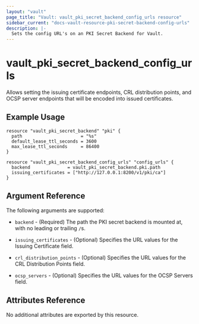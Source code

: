 ```yaml
---
layout: "vault"
page_title: "Vault: vault_pki_secret_backend_config_urls resource"
sidebar_current: "docs-vault-resource-pki-secret-backend-config-urls"
description: |-
  Sets the config URL's on an PKI Secret Backend for Vault.
---
```


# vault\_pki\_secret\_backend\_config\_urls

Allows setting the issuing certificate endpoints, CRL distribution points, and OCSP server endpoints that will be encoded into issued certificates.

## Example Usage

```hcl
resource "vault_pki_secret_backend" "pki" {
  path                      = "%s"
  default_lease_ttl_seconds = 3600
  max_lease_ttl_seconds     = 86400
}

resource "vault_pki_secret_backend_config_urls" "config_urls" {
  backend              = vault_pki_secret_backend.pki.path
  issuing_certificates = ["http://127.0.0.1:8200/v1/pki/ca"]
}
```

## Argument Reference

The following arguments are supported:

* `backend` - (Required) The path the PKI secret backend is mounted at, with no leading or trailing `/`s.

* `issuing_certificates` - (Optional) Specifies the URL values for the Issuing Certificate field.

* `crl_distribution_points` - (Optional) Specifies the URL values for the CRL Distribution Points field.

* `ocsp_servers` - (Optional) Specifies the URL values for the OCSP Servers field.

## Attributes Reference

No additional attributes are exported by this resource.

